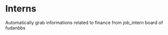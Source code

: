 Interns
=======

Automatically grab informations related to finance from job_intern board of fudanbbs
